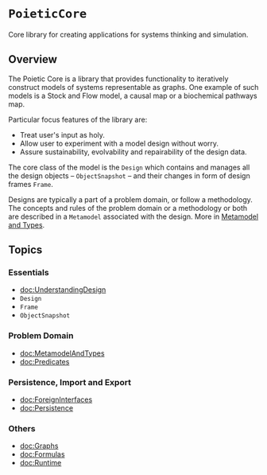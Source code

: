 # ``PoieticCore``

Core library for creating applications for systems thinking and simulation.

## Overview

The Poietic Core is a library that provides functionality to iteratively
construct models of systems representable as graphs. One example of such models
is a Stock and Flow model, a causal map or a biochemical pathways map.

Particular focus features of the library are:

- Treat user's input as holy.
- Allow user to experiment with a model design without worry.
- Assure sustainability, evolvability and repairability of the design data.

The core class of the model is the ``Design`` which contains and manages
all the design objects – ``ObjectSnapshot`` – and their changes in form of
design frames ``Frame``.

Designs are typically a part of a problem domain, or follow a methodology. The
concepts and rules of the problem domain or a methodology or both are described
in a ``Metamodel`` associated with the design. More in [Metamodel and Types](doc:MetamodelAndTypes).

## Topics

### Essentials

- <doc:UnderstandingDesign>
- ``Design``
- ``Frame``
- ``ObjectSnapshot``

### Problem Domain

- <doc:MetamodelAndTypes>
- <doc:Predicates>

### Persistence, Import and Export

- <doc:ForeignInterfaces>
- <doc:Persistence>

### Others

- <doc:Graphs>
- <doc:Formulas>
- <doc:Runtime>


